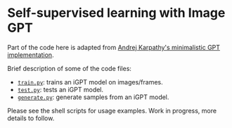 # Self-supervised learning with Image GPT

Part of the code here is adapted from [Andrej Karpathy's minimalistic GPT implementation](https://github.com/karpathy/minGPT). 

Brief description of some of the code files: 

* [`train.py`](https://github.com/eminorhan/igpt/blob/master/train.py): trains an iGPT model on images/frames.
* [`test.py`](https://github.com/eminorhan/igpt/blob/master/train.py): tests an iGPT model.
* [`generate.py`](https://github.com/eminorhan/igpt/blob/master/generate.py): generate samples from an iGPT model.

Please see the shell scripts for usage examples. Work in progress, more details to follow.
